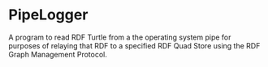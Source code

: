 PipeLogger
==========

A program to read RDF Turtle from a the operating system pipe for purposes of relaying that RDF to a specified RDF Quad Store using the RDF Graph Management Protocol.
